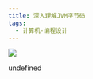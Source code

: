 ```yaml
---
title: 深入理解JVM字节码
tags:
  - 计算机-编程设计
---
```


![](https://wfqqreader-1252317822.image.myqcloud.com/cover/34/31418034/s_31418034.jpg)

undefined